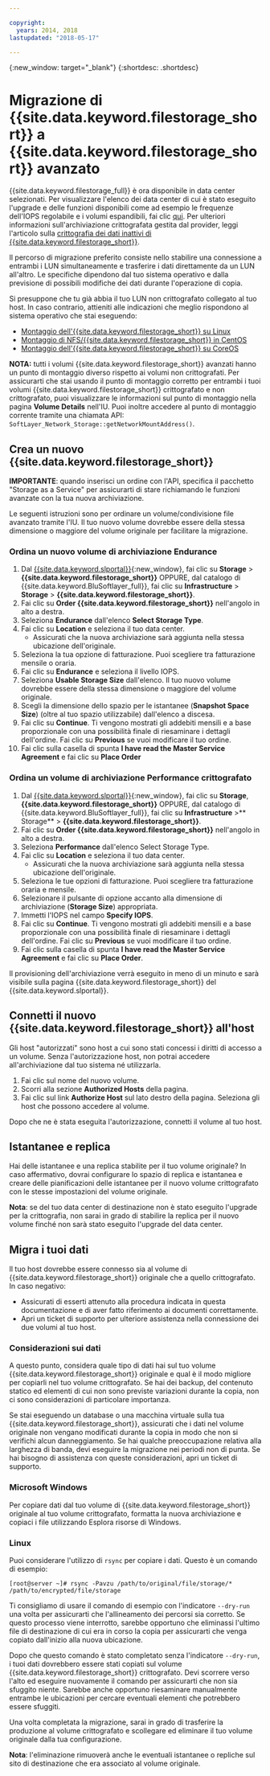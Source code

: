 ```yaml
---

copyright:
  years: 2014, 2018
lastupdated: "2018-05-17"

---
```

{:new_window: target="_blank"}
{:shortdesc: .shortdesc}
 
# Migrazione di {{site.data.keyword.filestorage_short}} a {{site.data.keyword.filestorage_short}} avanzato

{{site.data.keyword.filestorage_full}} è ora disponibile in data center selezionati. Per visualizzare l'elenco dei data center di cui è stato eseguito l'upgrade e delle funzioni disponibili come ad esempio le frequenze dell'IOPS regolabile e i volumi espandibili, fai clic [qui](new-ibm-block-and-file-storage-location-and-features.html). Per ulteriori informazioni sull'archiviazione crittografata gestita dal provider, leggi l'articolo sulla [crittografia dei dati inattivi di {{site.data.keyword.filestorage_short}}](block-file-storage-encryption-rest.html). 

Il percorso di migrazione preferito consiste nello stabilire una connessione a entrambi i LUN simultaneamente e trasferire i dati direttamente da un LUN all'altro. Le specifiche dipendono dal tuo sistema operativo e dalla previsione di possibili modifiche dei dati durante l'operazione di copia.  

Si presuppone che tu già abbia il tuo LUN non crittografato collegato al tuo host. In caso contrario, attieniti alle indicazioni che meglio rispondono al sistema operativo che stai eseguendo: 

- [Montaggio dell'{{site.data.keyword.filestorage_short}} su Linux](accessing-file-storage-linux.html)
- [Montaggio di NFS/{{site.data.keyword.filestorage_short}} in CentOS](mounting-nsf-file-storage.html)
- [Montaggio dell'{{site.data.keyword.filestorage_short}} su CoreOS](mounting-storage-coreos.html)

**NOTA:** tutti i volumi {{site.data.keyword.filestorage_short}} avanzati hanno un punto di montaggio diverso rispetto ai volumi non crittografati. Per assicurarti che stai usando il punto di montaggio corretto per entrambi i tuoi volumi {{site.data.keyword.filestorage_short}} crittografato e non crittografato, puoi visualizzare le informazioni sul punto di montaggio nella pagina **Volume Details** nell'IU. Puoi inoltre accedere al punto di montaggio corrente tramite una chiamata API: `SoftLayer_Network_Storage::getNetworkMountAddress()`.


## Crea un nuovo {{site.data.keyword.filestorage_short}}

**IMPORTANTE**: quando inserisci un ordine con l'API, specifica il pacchetto "Storage as a Service" per assicurarti di stare richiamando le funzioni avanzate con la tua nuova archiviazione.

Le seguenti istruzioni sono per ordinare un volume/condivisione file avanzato tramite l'IU. Il tuo nuovo volume dovrebbe essere della stessa dimensione o maggiore del volume originale per facilitare la migrazione.

### Ordina un nuovo volume di archiviazione Endurance

1. Dal [{{site.data.keyword.slportal}}](https://control.softlayer.com/){:new_window}, fai clic su **Storage** > **{{site.data.keyword.filestorage_short}}** OPPURE, dal catalogo di {{site.data.keyword.BluSoftlayer_full}}, fai clic su **Infrastructure** > **Storage** > **{{site.data.keyword.filestorage_short}}**.
2. Fai clic su **Order {{site.data.keyword.filestorage_short}}** nell'angolo in alto a destra.  
3. Seleziona **Endurance** dall'elenco **Select Storage Type**.
4. Fai clic su **Location** e seleziona il tuo data center.
   - Assicurati che la nuova archiviazione sarà aggiunta nella stessa ubicazione dell'originale. 
5. Seleziona la tua opzione di fatturazione. Puoi scegliere tra fatturazione mensile o oraria. 
6. Fai clic su **Endurance** e seleziona il livello IOPS.
6. Seleziona **Usable Storage Size** dall'elenco. Il tuo nuovo volume dovrebbe essere della stessa dimensione o maggiore del volume originale. 
7. Scegli la dimensione dello spazio per le istantanee (**Snapshot Space Size**) (oltre al tuo spazio utilizzabile) dall'elenco a discesa.
8. Fai clic su **Continue**. Ti vengono mostrati gli addebiti mensili e a base proporzionale con una possibilità finale di riesaminare i dettagli dell'ordine. Fai clic su **Previous** se vuoi modificare il tuo ordine.
9. Fai clic sulla casella di spunta **I have read the Master Service Agreement** e fai clic su **Place Order**
 
### Ordina un volume di archiviazione Performance crittografato

1. Dal [{{site.data.keyword.slportal}}](https://control.softlayer.com/){:new_window}, fai clic su **Storage**, **{{site.data.keyword.filestorage_short}}** OPPURE, dal catalogo di {{site.data.keyword.BluSoftlayer_full}}, fai clic su **Infrastructure** >** Storage** > **{{site.data.keyword.filestorage_short}}**.
2. Fai clic su **Order {{site.data.keyword.filestorage_short}}** nell'angolo in alto a destra.  
3. Seleziona **Performance** dall'elenco Select Storage Type.
4. Fai clic su **Location** e seleziona il tuo data center.
    -  Assicurati che la nuova archiviazione sarà aggiunta nella stessa ubicazione dell'originale. 
5. Seleziona le tue opzioni di fatturazione. Puoi scegliere tra fatturazione oraria e mensile. 
6. Selezionare il pulsante di opzione accanto alla dimensione di archiviazione (**Storage Size**) appropriata.
6. Immetti l'IOPS nel campo **Specify IOPS**.
7. Fai clic su **Continue**. Ti vengono mostrati gli addebiti mensili e a base proporzionale con una possibilità finale di riesaminare i dettagli dell'ordine. Fai clic su **Previous** se vuoi modificare il tuo ordine.
8. Fai clic sulla casella di spunta **I have read the Master Service Agreement** e fai clic su **Place Order**. 

Il provisioning dell'archiviazione verrà eseguito in meno di un minuto e sarà visibile sulla pagina {{site.data.keyword.filestorage_short}} del {{site.data.keyword.slportal}}.

 
## Connetti il nuovo {{site.data.keyword.filestorage_short}} all'host

Gli host "autorizzati" sono host a cui sono stati concessi i diritti di accesso a un volume. Senza l'autorizzazione host, non potrai accedere all'archiviazione dal tuo sistema né utilizzarla. 

1. Fai clic sul nome del nuovo volume. 
2. Scorri alla sezione **Authorized Hosts** della pagina.
3. Fai clic sul link **Authorize Host** sul lato destro della pagina. Seleziona gli host che possono accedere al volume.

Dopo che ne è stata eseguita l'autorizzazione, connetti il volume al tuo host. 

 
## Istantanee e replica

Hai delle istantanee e una replica stabilite per il tuo volume originale? In caso affermativo, dovrai configurare lo spazio di replica e istantanea e creare delle pianificazioni delle istantanee per il nuovo volume crittografato con le stesse impostazioni del volume originale.  

**Nota**: se del tuo data center di destinazione non è stato eseguito l'upgrade per la crittografia, non sarai in grado di stabilire la replica per il nuovo volume finché non sarà stato eseguito l'upgrade del data center.

 
## Migra i tuoi dati

Il tuo host dovrebbe essere connesso sia al volume di {{site.data.keyword.filestorage_short}} originale che a quello crittografato. In caso negativo:

- Assicurati di esserti attenuto alla procedura indicata in questa documentazione e di aver fatto riferimento ai documenti correttamente. 
- Apri un ticket di supporto per ulteriore assistenza nella connessione dei due volumi al tuo host. 

### Considerazioni sui dati

A questo punto, considera quale tipo di dati hai sul tuo volume {{site.data.keyword.filestorage_short}} originale e qual è il modo migliore per copiarli nel tuo volume crittografato. Se hai dei backup, del contenuto statico ed elementi di cui non sono previste variazioni durante la copia, non ci sono considerazioni di particolare importanza.

Se stai eseguendo un database o una macchina virtuale sulla tua {{site.data.keyword.filestorage_short}}, assicurati che i dati nel volume originale non vengano modificati durante la copia in modo che non si verifichi alcun danneggiamento. Se hai qualche preoccupazione relativa alla larghezza di banda, devi eseguire la migrazione nei periodi non di punta. Se hai bisogno di assistenza con queste considerazioni, apri un ticket di supporto. 

### Microsoft Windows

Per copiare dati dal tuo volume di {{site.data.keyword.filestorage_short}} originale al tuo volume crittografato, formatta la nuova archiviazione e copiaci i file utilizzando Esplora risorse di Windows.

### Linux

Puoi considerare l'utilizzo di `rsync` per copiare i dati. Questo è un comando di esempio:

```
[root@server ~]# rsync -Pavzu /path/to/original/file/storage/* /path/to/encrypted/file/storage
```

Ti consigliamo di usare il comando di esempio con l'indicatore `--dry-run` una volta per assicurarti che l'allineamento dei percorsi sia corretto. Se questo processo viene interrotto, sarebbe opportuno che eliminassi l'ultimo file di destinazione di cui era in corso la copia per assicurarti che venga copiato dall'inizio alla nuova ubicazione. 

Dopo che questo comando è stato completato senza l'indicatore `--dry-run`, i tuoi dati dovrebbero essere stati copiati sul volume {{site.data.keyword.filestorage_short}} crittografato. Devi scorrere verso l'alto ed eseguire nuovamente il comando per assicurarti che non sia sfuggito niente. Sarebbe anche opportuno riesaminare manualmente entrambe le ubicazioni per cercare eventuali elementi che potrebbero essere sfuggiti.

Una volta completata la migrazione, sarai in grado di trasferire la produzione al volume crittografato e scollegare ed eliminare il tuo volume originale dalla tua configurazione.  

**Nota**: l'eliminazione rimuoverà anche le eventuali istantanee o repliche sul sito di destinazione che era associato al volume originale.
